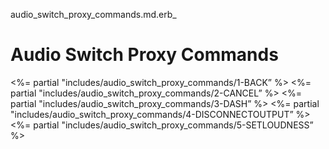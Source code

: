 audio_switch_proxy_commands.md.erb_

# Audio Switch Proxy Commands

\<%= partial "includes/audio_switch_proxy_commands/1-BACK” %\>
\<%= partial "includes/audio_switch_proxy_commands/2-CANCEL” %\>
\<%= partial "includes/audio_switch_proxy_commands/3-DASH” %\>
\<%= partial "includes/audio_switch_proxy_commands/4-DISCONNECTOUTPUT” %\>
\<%= partial "includes/audio_switch_proxy_commands/5-SETLOUDNESS” %\>

